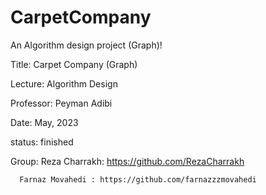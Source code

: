# CarpetCompany
An Algorithm design project (Graph)!

Title: Carpet Company (Graph)

Lecture: Algorithm Design

Professor: Peyman Adibi

Date: May, 2023

status: finished

Group:
Reza Charrakh: https://github.com/RezaCharrakh

      Farnaz Movahedi : https://github.com/farnazzzmovahedi
